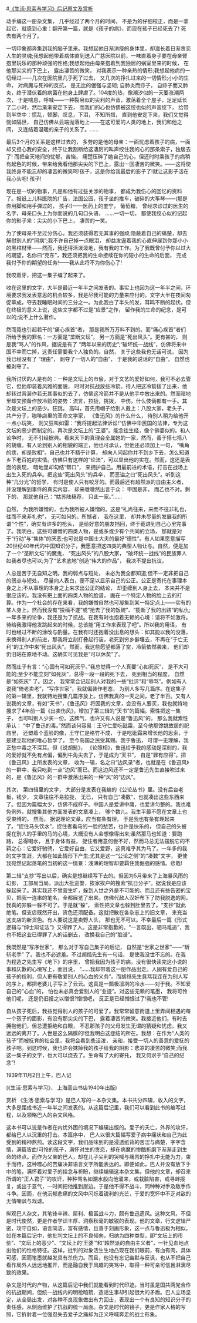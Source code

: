 #[《生活·思索与学习》后记原文及赏析](https://www.vrrw.net/wx/14318.html)

动手编这一册杂文集， 几乎经过了两个月的时间， 不是为的仔细校正，而是一拿起它，就感到心重：翻开第一篇，就是《孩子的病》，而现在孩子已经死去了! 死去有两个月了。

一切印象都奔集到我的脑子里来。我想起他日渐消瘦的身体里，却滋长着日渐贪恋人生的灵魂;我想起他带着病体直到送入广慈医院以前，一味直着身子要在母亲臂抱里玩乐的那种顽强的性格;我想起他由母亲抱着到我独居的蜗室里来的时候， 在他那尖尖的下巴上， 露出凄苦的微笑， 对我表示一种亲热的情形;我想起他病的一切经过——几次在医院里几乎死了过去， 又几次的挣扎过来的一切情形;小小的生命， 对病魔与死神的反抗， 是无比的倔强与坚韧; 自肺炎而痧子， 自痧子而又肺炎，终于潜伏着的病菌在他身上肆虐了。104度的热，像潮汐似的一天要涨潮两次， 于是喘息，呼喊——一种裂帛似的尖利的声音，激荡着全个屋子，足足延长了二小时，然后渐渐安定下去， 而我们的心也仿佛被这绞也似的声音绞下， 给带到半空中：慌乱，顿脚，叹息，下泪， 不知所措， 直到他安定下来，我们又觉得恍如隔世， 自己仿佛从云端抛落地上——在这可爱的人类的地上，我们和他之间， 又连结着温暖的亲子的关系了。……

最后3个月的关系是这样过去的， 多劳的是他的母亲：一面忧虑着孩子的病，一面却又担心我的安全，终于让我割断给这凄厉的叫声绞住我的心的那条索子，独居去了! 而把全天地间的忧郁，苦恼， 痛楚压碎了她自己的心，但还时时乘孩子的病稍有起色的时候，带来给我看他那尖尖的下巴上，露出一回凄苦的微笑。——这将使我终身不能忘却的凄苦的微笑呵!孩子，这是你给我最后的影子了!就让这影子活在我心头吧! 孩子!

现在是一切的物事，凡是和他有过些关涉的物事， 都成为我伤心的回忆的资料了。报纸上儿科医院的广告，法国公园，孩子坐的推车，破碎的大筝琴——(那是你用脚和用手弹过的， 孩子!)——医药上的奎宁， 葡萄糖， 曾经求诊过的医生的名字，母亲口头上为你而说的几句口头语， ……一切一切， 都使我绞心似的记起你的影子来：尖尖的小下巴上， 凄苦的一笑。

为了使母亲不至过分伤心，我还须装得若无其事的强顽;隐蔽着自己的痛楚，却去解慰别人的“同病”;我不许自己掉一点眼泪， 却益发逼着我的心直伸展到你那小小的黑棺材里——然而，我还得活泼泼地，我有我的工作。为了我既曾付予你以过大的期望，名你曰“克东”，我还须把我的生命接续在你的短小的生命的后面， 完成我付予你的期望的任务!——我从此将不为你伤心了!

我咬着牙，把这一集子编了起来了。



收在这里的文字，大半是最近一年半之间发表的。事实上也因为这一年半之间，环境要求我发表意思的机会较多，我是尽我可能的力量来应付的。文字大半在夜间匆促草成，夺去我睡眠时间的三分之一。为此我白了半头的发，耳鸣不断的起伏。但在终极的意义上说，这些文字都不过是“应景”之作， 留作我的生命的纪念，是可以的;说不上什么著作。

然而竟也引起若干的“痛心疾首”者， 那是我所万万料不到的。而“痛心疾首”者们所给予我的罪名：一方面是“垄断文坛”， 另一方面是“死出风头”。更有甚的， 则是我“骂人”的作风，据说是有了 “两年以来的历史”;“破坏统一战线”，仿佛将来中国不幸而亡掉，这责任需要我个人独负的。自然， 关于这些我也无话可说， 因为我已经没有了 “理由”， 剥夺了一切人的“自由”， 于是我的说话的“自由”， 自然也被剥夺了。

我所讨厌的人是有的：一种是文坛上的市侩，对于文艺的爱好如何，我可不必去管它，但他却装着风雅的面貌， 时时对抗战放些冷箭。待人把这冷箭拔了出来，他却转过背装作若无其事似的去了，仿佛这冷箭并不是从他手中放出来的。然而暗地里却又预备作放冷箭的姿势：流言，拉拢，挑拨， 中伤，什么伎俩都有一手。其次是文坛上的恶少。狂跳， 高叫，首先用帽子给别人戴上：八股大家，老头子，共产分子，咖啡店里的革命文学家， 《鲁迅风》的什么什么， 待别人稍为给他开一点小玩笑， 则又狂叫如雷：“我将提起法律诉讼!”仿佛中华民国的法律，专为这文坛的恶少而制定的。再次是文坛上的“王婆”。能念往生经，像个佛婆似的。和人论争时， 无不引经据典。看来天下的真理会全属她的一家，然而，善于搭七搭八的胡缠。有人论到别人的相貌的端正，他也可承认，但他还必须加上一句， “嘴角的痣，却是败相”。自己也并不精于计算， 却向人问起你并不到乡下去，怎么知道乡下老百姓的实情。仿佛只有这样的“论法”，可以显出他的实在。然而，这还是表面的表现， 暗地里却勾结“帮口”， 来拥护自己。用最前进的术语，打击在战场上出生入死的兵卒。把这些“死出风头”的兵卒， 而恶谥之曰“死出风头”。听到这种“几分光”的哲学， 有时是使人只有咬牙的。而最后还有超然派的自由主义者， 并没理解到事件的真实内容， 却来噭噭然出言于众： 甲固是非， 而乙也不对。剩下的， 那就他自己：“姑苏陆稿荐， 只此一家。”……

自然， 为我所嫌憎的，也为我所被人嫌憎的。这是“礼尚往来，来而不往非礼也， 往而不来非礼也”， 无可如何的。所憾者， 我在这里， 却并未尽量的发展我的所谓“个性”，确实有许多的枪头， 是给好意的朋友挡回，终于截进到自己心里完事了。我明白，这些可嫌憎的四类人物，是或多或少有个共同的立场， 那就是对于“行动”与“集体”的厌恶;也可说是中国士大夫的最好“德性”。有人如果愿意描写20世纪40年代的中国知识分子，我愿意把这四类的典型人物让与。自然，便是加了一个“垄断文坛”的魔鬼， “死出风头”的八股大家， “破坏统一战线”的民族罪人如我者尽也可以;为了“艺术底地”创造“伟大的作品”， 我决不提出抗议。

人总是苦于无自知之明。我的弱点与短处， 未必为我全都知道;但不一定非把自己的弱点与短处， 尽量向人表白，便不足以显示自己的公正。公正是寄托在事理本身之上;不从事理的本身之上来求出公正的结论， 却歪缠到人身上去， 本来并不是很应该的。我没有把上面的四类人物的脸谱， 画在一个特定人物的脸上去的打算。作为一个社会的存在来看，我的嫌憎自然也可凝集到某一特定点上——实有的某人身上。然而我没有“投稿不遂”或“抢去了我的饭碗”、“揽断了我的出路”的私仇;一年多来的论争，我还是为了抗战。在我有时也抱着无赖的心境：请将不如激将。待给我激得他发跳起来的时候，总该能“用工作来表现了吧”。所以我的用语， 有时也经过不断的涂改与酌量。在我有时还抱着没出息的想头：如其能以我的没落，来换得别人的前进，那我将立刻打叠起行装，老死到穷乡僻壤去，不再在“于亡无利”的工作中来“死出风头”。然而，我这些愿望都落了空，冷箭依然袭来， 他们却仍旧站在原地不动。这确实可见我是“可以休矣”了。

然而庄子有言：“心固有可如死灰乎。”我总觉得一个人真要“心如死灰”， 是不大可能的;至少不能立刻“如死灰”，总得一段一段的死下去， 死到相当的程度， 自然是“如死灰” 了。因之， 我常常会记起别人对我的一些“批评”和“辱骂”。例如有人说我“倚老卖老”，“写序世家”，我就偏装作老态， 为别人多写几篇序。在这集子的第一辑里，我就特地搜集几篇序放上。仿佛我真的一天之间，老了半百。又有人说我的文章，有如“天书”，《鲁迅风》将因我的文章，会没有人要买，我也就特地搜求了4年前一篇《出卖伤风》，增加了第三辑的“天书”的篇幅。索性把这一集子， 也可叫别人少买一份。这脾气，也许又有人说是“鲁迅风”的， 那么我就索性承认： “中了鲁迅的毒。”然而谈何容易：王守仁爱吃砒霜，至今他那馀姚故居的祀庙里， 还塑着个蓝脸的像，王守仁是格竹不成， 于是吃砒霜来增长他的思索，于是建立起他的唯心哲学了， 至今岛国之民受其赐。我于鲁迅， 可谓一无理解，我正愁中毒之不深耳。但《说胡髭》， 《论照相》，鲁迅给予我的感动是深刻的，我的爱好就不免有点偏，偏到牛角尖去了，于是成为“天书”， 自是“罪有应得”。把《鲁迅风》上所发表的文章， 收为一辑，名之曰“边风录”者，也就是在《鲁迅风》的一群中，我只吃到一点“边风”而已。而这边风还不一定是鲁迅先生直接吹过来的，是《鲁迅风》的一群中激荡出来的一种“风”的“边风”。

其次， 第四辑里的文字， 大部分是发表在我编的《公论丛书》里。没有后台老板，钱少， 文章往往不易拉拢， 无已， 只有自己“凑数”，也就凑出这些东西来了。但因为篇幅太少，仿佛不成样子。中国人是爱讲中庸，也爱讲匀整的。我也难免例外，就搜集其他方面发表的文章凑上， 够个数儿。我生平最不愿在文章上也受束缚的， 然而， 据说理论文章，应当有条有理， 于是我也有条有理起来了。“捉住马头饮水”，捉住者看马的一脸的愁苦，也许是快乐的， 但自己的头被捉在别人的手里的马的心境，大概没有人会想像得出来;虽然那马也知道：要跑路， 总得喝水， 且于身体有益， 捉住者用意何尝不好，然而马总无法摆脱它的不羁之心：它爱好驰骋， 它爱好自由，它又爱野，这真难乎其为马了。一年多的我的文字生涯，大都在如此情形下产生;尤其是这一“公论之侧”的“凑数”文字， 更使我宛然记起落笔的当初的这一情景：浅薄的理智却要羁住我倔强的感情。悲哉!

第二辑“支抄”写出以后，确实是想继续写下去的。但因为5月带来了上海暴风雨的幻影， 工部局当局，派出大批巡警，挨家挨户的搜索“抗日分子”。据说我是应该躲起来了。其实我还不曾营生圹，躲到人世之外是不可能的。而且还有些告密的宝贝，把我一连串的笔名，全都展览了出来。仿佛代敌人汉奸布下了防我脱逸的网，我真的非躲一躲不可了。于是就“躲”， 索性把文章也躲到肚里去了。“支抄”就此绝笔。但支店既然开出，货色还须配备。这就把散在各杂志上的旧文章， 来充当这支店的新货色。有人要说这是卖野人头， 那也无不可以。不幸最后一篇《形式逻辑与“绅士辩证法”》又得罪了人。这是非常抱歉的。“一言既出，驷马难追”，我也不把这业已得罪了人的话删去， 改换我自己的“脸谱”。

我既然是“写序世家”， 那么对于写自己集子的后记， 自然是“世家之世家”——“斫斩老手” 了。我也不必遮羞。不过胡绉先生有一句话， 是使我没世不忘的。在我为程造之先生写《地下》的序里， 曾把我因为孩子的病，没有很快读完这小说的事和仄歉的心境写上，而且说， “……我却带着这一册作品出走。人固有爱自己的孩子的权利，但人更有敬爱别人的心血的义务”。而胡绉先生竟骂我连在为别人写的序上，都把老婆儿子写上了云云。这真是一瓢极凛冽的冷水——对于我。不知爱自己的“心血”的， 怕也未必真会爱别人的“业迹”。对这些无赖的笔墨， 我将可怜他们呢， 还是仍旧报之以憎恨?憎恨吧， 反正是已经憎恨过了!我也不管!

自从孩子死后，我益觉得别人的孩子的可爱了。我常常留意街道上里弄间相遇的每一个孩子的面影，有没有那尖尖的下巴， 露着凄苦的微笑。我接近他们，有时去拥抱他们，但总遭拒绝和白眼， 不忍那孩子的父母发生无谓的猜疑和忧虑，我又远远的离开了。人世是这么隔膜的!但我明白这症结的所在。我想：在作为“人类的孩子”而被抚育的社会里，我将会看到些活泼， 亲和，接受一切人的善意的爱抚的孩子吧。到这时候，我也许会抹掉我的孩子给我的阴影：悲凉的凄苦的微笑;而我这一集子的文字，也大可以烧去了。生命有了大的寄托， 我又何求于“自己的纪念”!

1939年11月2日上午，巴人记

(《生活·思索与学习》， 上海高山书店1940年出版)

赏析 《生活·思索与学习》是巴人写的一本杂文集。本书共分四辑，收入的文字，大多是距成书近一年半之间发表的。从这篇后记里，我们可以看到此书的编写过程，以及领略巴人的杂文风格。

这本书可以说是作者在内忧外困的境况下编辑出版的。爱子的夭亡，外界的攻讦，都给巴人以沉重的打击。本篇序中， 巴人以很大篇幅写爱子病中痛状和自己为此受到的精神熬煎。读这段文字，我们品味到的是浸透纸背的苦涩与痛楚，字字含情，满篇皆血!可怜的孩子，满怀对生的贪恋，却在病魔的惨酷折磨下渐渐走到生命的终点。而作为父亲的巴人，却在儿子尖利的哭喊与痛苦的挣扎中无能为力，束手而待，这种噬心的苦痛决非语言文字所能表达的。即便如此，巴人并没有放下手中的笔，满怀着对爱子的挂念与祈盼，继续编辑这本杂文集。但他的文章，却召来所谓的“正人君子”的攻讦，种种骂名如潮水般向他涌来，或栽脏陷害，或寻衅报复，或出于意气，一时间把他推到崖边。于是他不得不战斗，同种种对手及敌手作斗争。因而，在他沉郁悲痛的文风中闪烁着锐利的光芒，于爱的宽怀中不乏对敌的无情嘲讽与戏谑。

纵观巴人杂文，其笔锋辛辣、犀利、极富战斗力，颇有鲁迅遗风。这种文风，不但是时代使然，更是作者学识丰厚、洞察秋毫的敏锐的表现。他的文章，行文逻辑严密，攻守自如，语言简洁，富有感情，且善于刻画形象，这一点与鲁迅极为相似。如在本篇后记中，他批判文坛上的不良倾向，归纳为四种类型，即“文坛上的市侩”、“文坛上的恶少”、“文坛上的‘王婆’”和“超然派的自由主义者”，一针见血地点出他们的性格特征。这样，批判的对象活生生地凸现在我们眼前，有血有肉，具体可感，因而笔墨就越发具有杀伤力。而且，他没有忘记幽默与反讽，也从不把自己看作局外人远远地推开，而是融自我于风趣的笑骂中，取得一种可亲可信且淋漓尽致的效果。

杂文是时代的产物，从这篇后记中我们就能看到时代印迹。当时虽是国共两党合作的抗战期间，但统一战线内的明枪暗箭、造谣生事却引起很大的矛盾。巴人立场坚定，从全局出发，对各种不良现象做出有力回击，表现出一个有良知的知识分子的责任感，从侧面维护了抗战的统一局面。杂文是时代的镜子，更是作家人格的写照，它折射着一位强忍失去爱子之痛却为正义呼喊奔走的战士形象。

